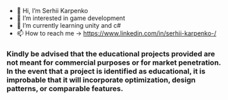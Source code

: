 - 👋 Hi, I’m Serhii Karpenko
- 👀 I’m interested in game development 
- 🌱 I’m currently learning unity and c#
- 📫 How to reach me -> https://www.linkedin.com/in/serhii-karpenko-/

### Kindly be advised that the educational projects provided are not meant for commercial purposes or for market penetration. In the event that a project is identified as educational, it is improbable that it will incorporate optimization, design patterns, or comparable features.

<!---
SerhiiKarpenko/SerhiiKarpenko is a ✨ special ✨ repository because its `README.md` (this file) appears on your GitHub profile.
You can click the Preview link to take a look at your changes.
--->
